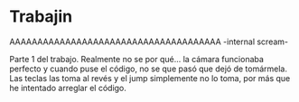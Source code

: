 # Trabajin
AAAAAAAAAAAAAAAAAAAAAAAAAAAAAAAAAAAAAA -internal scream-

Parte 1 del trabajo. Realmente no se por qué... la cámara funcionaba perfecto y cuando puse el código, no se que pasó que dejó de tomármela.
Las teclas las toma al revés y el jump simplemente no lo toma, por más que he intentado arreglar el código.
